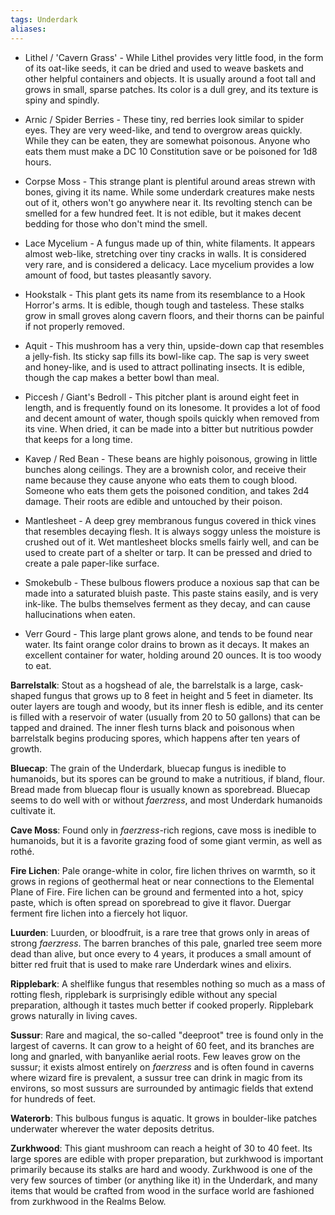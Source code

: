 ```yaml
---
tags: Underdark
aliases:
---
```


-   Lithel / 'Cavern Grass' - While Lithel provides very little food, in the form of its oat-like seeds, it can be dried and used to weave baskets and other helpful containers and objects. It is usually around a foot tall and grows in small, sparse patches. Its color is a dull grey, and its texture is spiny and spindly.
    
-   Arnic / Spider Berries - These tiny, red berries look similar to spider eyes. They are very weed-like, and tend to overgrow areas quickly. While they can be eaten, they are somewhat poisonous. Anyone who eats them must make a DC 10 Constitution save or be poisoned for 1d8 hours.
    
-   Corpse Moss - This strange plant is plentiful around areas strewn with bones, giving it its name. While some underdark creatures make nests out of it, others won't go anywhere near it. Its revolting stench can be smelled for a few hundred feet. It is not edible, but it makes decent bedding for those who don't mind the smell.
    
-   Lace Mycelium - A fungus made up of thin, white filaments. It appears almost web-like, stretching over tiny cracks in walls. It is considered very rare, and is considered a delicacy. Lace mycelium provides a low amount of food, but tastes pleasantly savory.
    
-   Hookstalk - This plant gets its name from its resemblance to a Hook Horror's arms. It is edible, though tough and tasteless. These stalks grow in small groves along cavern floors, and their thorns can be painful if not properly removed.
    
-   Aquit - This mushroom has a very thin, upside-down cap that resembles a jelly-fish. Its sticky sap fills its bowl-like cap. The sap is very sweet and honey-like, and is used to attract pollinating insects. It is edible, though the cap makes a better bowl than meal.
    
-   Piccesh / Giant's Bedroll - This pitcher plant is around eight feet in length, and is frequently found on its lonesome. It provides a lot of food and decent amount of water, though spoils quickly when removed from its vine. When dried, it can be made into a bitter but nutritious powder that keeps for a long time.
    
-   Kavep / Red Bean - These beans are highly poisonous, growing in little bunches along ceilings. They are a brownish color, and receive their name because they cause anyone who eats them to cough blood. Someone who eats them gets the poisoned condition, and takes 2d4 damage. Their roots are edible and untouched by their poison.
    
-   Mantlesheet - A deep grey membranous fungus covered in thick vines that resembles decaying flesh. It is always soggy unless the moisture is crushed out of it. Wet mantlesheet blocks smells fairly well, and can be used to create part of a shelter or tarp. It can be pressed and dried to create a pale paper-like surface.
    
-   Smokebulb - These bulbous flowers produce a noxious sap that can be made into a saturated bluish paste. This paste stains easily, and is very ink-like. The bulbs themselves ferment as they decay, and can cause hallucinations when eaten.
    
-   Verr Gourd - This large plant grows alone, and tends to be found near water. Its faint orange color drains to brown as it decays. It makes an excellent container for water, holding around 20 ounces. It is too woody to eat.

**Barrelstalk**: Stout as a hogshead of ale, the barrelstalk is a large, cask-shaped fungus that grows up to 8 feet in height and 5 feet in diameter. Its outer layers are tough and woody, but its inner flesh is edible, and its center is filled with a reservoir of water (usually from 20 to 50 gallons) that can be tapped and drained. The inner flesh turns black and poisonous when barrelstalk begins producing spores, which happens after ten years of growth.

**Bluecap**: The grain of the Underdark, bluecap fungus is inedible to humanoids, but its spores can be ground to make a nutritious, if bland, flour. Bread made from bluecap flour is usually known as sporebread. Bluecap seems to do well with or without _faerzress_, and most Underdark humanoids cultivate it.

**Cave Moss**: Found only in _faerzress_-rich regions, cave moss is inedible to humanoids, but it is a favorite grazing food of some giant vermin, as well as rothé.

**Fire Lichen**: Pale orange-white in color, fire lichen thrives on warmth, so it grows in regions of geothermal heat or near connections to the Elemental Plane of Fire. Fire lichen can be ground and fermented into a hot, spicy paste, which is often spread on sporebread to give it flavor. Duergar ferment fire lichen into a fiercely hot liquor.

**Luurden**: Luurden, or bloodfruit, is a rare tree that grows only in areas of strong _faerzress_. The barren branches of this pale, gnarled tree seem more dead than alive, but once every to 4 years, it produces a small amount of bitter red fruit that is used to make rare Underdark wines and elixirs.

**Ripplebark**: A shelflike fungus that resembles nothing so much as a mass of rotting flesh, ripplebark is surprisingly edible without any special preparation, although it tastes much better if cooked properly. Ripplebark grows naturally in living caves.

**Sussur**: Rare and magical, the so-called "deeproot" tree is found only in the largest of caverns. It can grow to a height of 60 feet, and its branches are long and gnarled, with banyanlike aerial roots. Few leaves grow on the sussur; it exists almost entirely on _faerzress_ and is often found in caverns where wizard fire is prevalent, a sussur tree can drink in magic from its environs, so most sussurs are surrounded by antimagic fields that extend for hundreds of feet.

**Waterorb**: This bulbous fungus is aquatic. It grows in boulder-like patches underwater wherever the water deposits detritus.

**Zurkhwood**: This giant mushroom can reach a height of 30 to 40 feet. Its large spores are edible with proper preparation, but zurkhwood is important primarily because its stalks are hard and woody. Zurkhwood is one of the very few sources of timber (or anything like it) in the Underdark, and many items that would be crafted from wood in the surface world are fashioned from zurkhwood in the Realms Below.